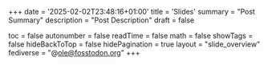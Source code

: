 +++
date = '2025-02-02T23:48:16+01:00'
title = 'Slides'
summary = "Post Summary"
description = "Post Description"
draft = false

toc = false
autonumber = false
readTime = false
math = false
showTags = false
hideBackToTop = false
hidePagination = true
layout = "slide_overview"
fediverse = "@ole@fosstodon.org"
+++
